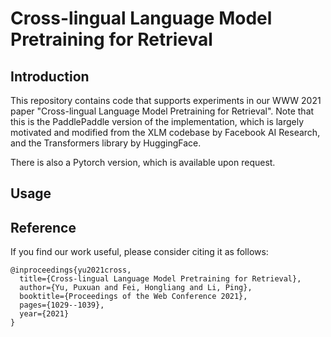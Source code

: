 # Cross-lingual Language Model Pretraining for Retrieval

## Introduction
This repository contains code that supports experiments in our WWW 2021 
paper "Cross-lingual Language Model Pretraining for Retrieval". 
Note that this is the PaddlePaddle version of the implementation, 
which is largely motivated and modified from the XLM codebase by Facebook AI Research, 
and the Transformers library by HuggingFace.  

There is also a Pytorch version, which is available upon request. 

## Usage

## Reference
If you find our work useful, please consider citing it as follows:
```
@inproceedings{yu2021cross,
  title={Cross-lingual Language Model Pretraining for Retrieval},
  author={Yu, Puxuan and Fei, Hongliang and Li, Ping},
  booktitle={Proceedings of the Web Conference 2021},
  pages={1029--1039},
  year={2021}
}
```
